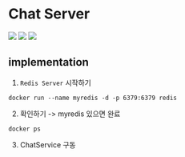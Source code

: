 # Chat Server
<img src="https://img.shields.io/badge/JAVA-007396?style=for-the-badge&logo=java&logoColor=white">
<img src="https://img.shields.io/badge/Spring-6DB33F?style=for-the-badge&logo=Spring&logoColor=white">
<img src="https://img.shields.io/badge/Redis-F80000?style=for-the-badge&logo=Redis&logoColor=white">


## implementation
1. `Redis Server` 시작하기
```
docker run --name myredis -d -p 6379:6379 redis
```

2. 확인하기 -> myredis 있으면 완료
```
docker ps
```

3. ChatService 구동